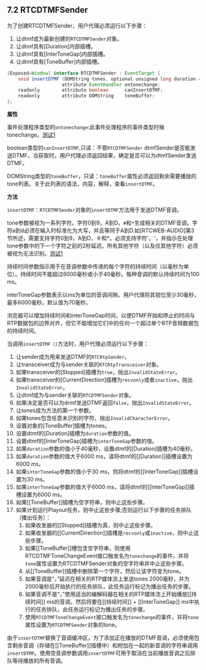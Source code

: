 ## 7.2 RTCDTMFSender

为了创建RTCDTMFSender，用户代理必须运行以下步骤：

1. 让dtmf成为最新创建的`RTCDTMFSender`对象。
2. 让dtmf具有[Duration]内部插槽。
3. 让dtmf具有[InterToneGap]内部插槽。
4. 让dtmf具有[ToneBuffer]内部插槽。

```java
[Exposed=Window] interface RTCDTMFSender : EventTarget {
    void insertDTMF (DOMString tones, optional unsigned long duration = 100, optional unsigned long interToneGap = 70);
                    attribute EventHandler ontonechange;
    readonly        attribute boolean      canInsertDTMF;
    readonly        attribute DOMString    toneBuffer;
};
```

**属性**

事件处理程序类型的`ontonechange`:此事件处理程序的事件类型时候tonechange。[测试1](https://github.com/web-platform-tests/wpt/blob/master/webrtc/RTCDTMFSender-ontonechange-long.https.html)

boolean类型的`canInsertDTMF`,只读：不管`RTCDTMFSender` dtmfSender是否能发送DTMF。当获取时，用户代理必须返回结果，确定是否可以为dtmfSender发送DTMF。

DOMString类型的`toneBuffer`，只读：`toneBuffer`属性必须返回剩余需要播放的tone列表。关于此列表的语法，内容，解释，查看`insertDTMF`。

**方法**

`insertDTMF`：`RTCDTMFSender`对象的`insertDTMF`方法用于发送DTMF音调。

tone参数被视为一系列字符。字符0到9，A到D，`#`和`*`生成相关的DTMF音调。字符a到d必须在输入时标准化为大写，并且等同于A到D.如[RTCWEB-AUDIO]第3节所述，需要支持字符0到9，A到D，＃和*。必须支持字符'，'，并指示在处理tone参数中的下一个字符之前的2秒延迟。所有其他字符（以及仅其他字符）必须被视为无法识别。[测试1](https://github.com/web-platform-tests/wpt/blob/master/webrtc/RTCDTMFSender-insertDTMF.https.html)

持续时间参数指示用于在音调参数中传递的每个字符的持续时间（以毫秒为单位）。持续时间不能超过6000毫秒或小于40毫秒。每种音调的默认持续时间为100 ms。

interToneGap参数表示以ms为单位的音调间隙。用户代理将其钳位至少30毫秒，最多6000毫秒。默认值为70毫秒。

浏览器可以增加持续时间和interToneGap时间，以使DTMF开始和停止的时间与RTP数据包的边界对齐，但它不能增加它们中的任何一个超过单个RTP音频数据包的持续时间。

当调用`insertDTMF（)`方法时，用户代理必须运行以下步骤：

1. 让sender成为用来发送DTMF的`RTCRtpSender`。
2. 让transceiver成为与sender关联的`RTCRtpTransceiver`对象。
3. 如果transceiver的[Stopped]插槽为`true`，抛出`InvalidStateError`。
4. 如果transceiver的[CurrentDirection]插槽为`recvonly`或者`inactive`，抛出`InvalidStateError`。
5. 让dtmf成为与sender关联的`RTCDTMFSender`对象。
6. 如果决定是否可以为drmf发送DTMF返回`false`，抛出`InvalidStateError`。
7. 让tones成为方法的第一个参数。
8. 如果tones包含任意未识别的字符，抛出`InvalidCharacterError`。
9. 设置对象的[ToneBuffer]插槽为tones。
10. 设置dtmf的[Duration]插槽为`duration`参数的值。
11. 设置dtmf的[InterToneGap]插槽为`interToneGap`参数的值。
12. 如果`duration`参数的值小于40毫秒，设置dtmf的[Duration]插槽为40毫秒。
13. 如果`duration`参数的值大于6000 ms，请将dtmf的[[Duration]]插槽设置为6000 ms。
14. 如果`interToneGap`参数的值小于30 ms，则将dtmf的[[InterToneGap]]插槽设置为30 ms。
15. 如果`interToneGap`参数的值大于6000 ms，请将dtmf的[[InterToneGap]]插槽设置为6000 ms。
16. 如果[[ToneBuffer]]插槽为空字符串，则中止这些步骤。
17. 如果计划运行Playout任务，则中止这些步骤;否则运行以下步骤的任务排队（播出任务）：
    1. 如果收发器的[[Stopped]]插槽为真，则中止这些步骤。
    2. 如果收发器的[[CurrentDirection]]插槽是`recvonly`或`inactive`，则中止这些步骤。
    3. 如果[[ToneBuffer]]槽包含空字符串，则使用RTCDTMFToneChangeEvent接口触发名为`tonechange`的事件，并将`tone`属性设置为RTCDTMFSender对象的空字符串并中止这些步骤。
    4. 从[[ToneBuffer]]插槽中删除第一个字符，然后让该字符变为tone。
    5. 如果音调是“，”延迟在相关的RTP媒体流上发送tones 2000毫秒，并为2000毫秒后开始执行的任务排队，此任务运行标记为播出任务的步骤。
    6. 如果音调不是“，”使用适当的编解码器在相关的RTP媒体流上开始播放[[持续时间]] ms的音调，然后将要在[[持续时间]] + [[InterToneGap]] ms中执行的任务排队，此任务运行标记为播出任务的步骤。
    7. 使用`RTCDTMFToneChangeEvent`接口触发名为`tonechange`的事件，并将`tone`属性设置为`RTCDTMFSender`对象的tone。

由于`insertDTMF`替换了音调缓冲区，为了添加正在播放的DTMF音调，必须使用包含剩余音调（存储在[[ToneBuffer]]插槽中）和附加在一起的新音调的字符串调用`insertDTMF`。使用空音调参数调用`insertDTMF`可用于取消在当前播放音调之后排队等待播放的所有音调。
